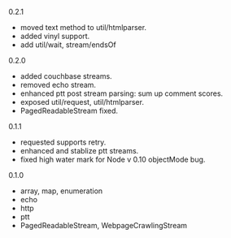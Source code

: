 0.2.1

* moved text method to util/htmlparser.
* added vinyl support.
* add util/wait, stream/endsOf

0.2.0

* added couchbase streams.
* removed echo stream.
* enhanced ptt post stream parsing: sum up comment scores.
* exposed util/request, util/htmlparser.
* PagedReadableStream fixed.

0.1.1

* requested supports retry.
* enhanced and stablize ptt streams.
* fixed high water mark for Node v 0.10 objectMode bug.

0.1.0

* array, map, enumeration
* echo
* http
* ptt
* PagedReadableStream, WebpageCrawlingStream
